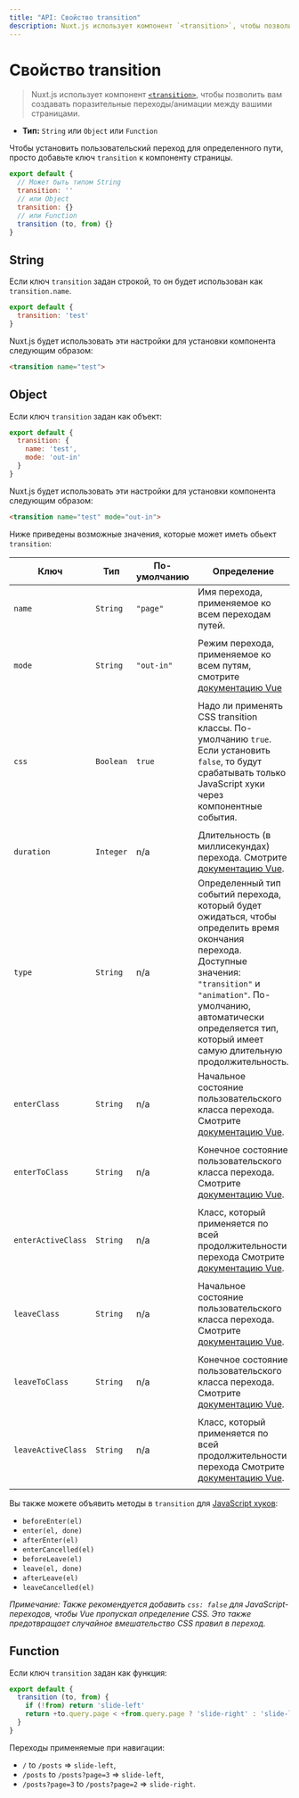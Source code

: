 ```yaml
---
title: "API: Свойство transition"
description: Nuxt.js использует компонент `<transition>`, чтобы позволить вам создавать поразительные переходы/анимации между вашими страницами. 
---
```


# Свойство transition

> Nuxt.js использует компонент [`<transition>`](https://ru.vuejs.org/v2/guide/transitions.html#Анимирование-одиночного-элемента-компонента), чтобы позволить вам создавать поразительные переходы/анимации между вашими страницами.

- **Тип:** `String` или `Object` или `Function`

Чтобы установить пользовательский переход для определенного пути, просто добавьте ключ `transition` к компоненту страницы.

```js
export default {
  // Может быть типом String
  transition: ''
  // или Object
  transition: {}
  // или Function
  transition (to, from) {}
}
```

## String

Если ключ `transition` задан строкой, то он будет использован как `transition.name`.

```js
export default {
  transition: 'test'
}
```

Nuxt.js будет использовать эти настройки для установки компонента следующим образом:

```html
<transition name="test">
```

## Object

Если ключ `transition` задан как объект:

```js
export default {
  transition: {
    name: 'test',
    mode: 'out-in'
  }
}
```

Nuxt.js будет использовать эти настройки для установки компонента следующим образом:

```html
<transition name="test" mode="out-in">
```

Ниже приведены возможные значения, которые может иметь обьект `transition`:


| Ключ               | Тип       | По-умолчанию | Определение                                                                                                                                                                                                                 |
|--------------------|-----------|------------|----------------------------------------------------------------------------------------------------------------------------------------------------------------------------------------------------------------------------|
| `name`             | `String`  | `"page"`     | Имя перехода, применяемое ко всем переходам путей. 
                                                                            |
| `mode`             | `String`  | `"out-in"`   | Режим перехода, применяемое ко всем путям, смотрите [документацию Vue](https://ru.vuejs.org/v2/guide/transitions.html#Режимы-переходов) 
                                                                            |
| `css`              | `Boolean` | `true`       | Надо ли применять CSS transition классы. По-умолчанию `true`. Если установить `false`, то будут срабатывать только JavaScript хуки через компонентные события. 
                                                                            |
| `duration`         | `Integer` | n/a          | Длительность (в миллисекундах) перехода. Смотрите [документацию Vue](https://ru.vuejs.org/v2/guide/transitions.html#Указание-длительности-перехода).                                                                                                                                            |
| `type`             | `String`  | n/a          | Определенный тип событий перехода, который будет ожидаться, чтобы определить время окончания перехода. Доступные значения: `"transition"` и `"animation"`. По-умолчанию, автоматически определяется тип, который имеет самую длительную продолжительность.                                                          |
| `enterClass`       | `String`  | n/a          | Начальное состояние пользовательского класса перехода. Смотрите [документацию Vue](https://ru.vuejs.org/v2/guide/transitions.html#Пользовательские-классы-переходов). 
                                                                            |
| `enterToClass`     | `String`  | n/a          | Конечное состояние пользовательского класса перехода. Смотрите [документацию Vue](https://ru.vuejs.org/v2/guide/transitions.html#Пользовательские-классы-переходов).         
                                                                            |
| `enterActiveClass` | `String`  | n/a          | Класс, который применяется по всей продолжительности перехода Смотрите [документацию Vue](https://ru.vuejs.org/v2/guide/transitions.html#Пользовательские-классы-переходов).  
                                                                            |
| `leaveClass`       | `String`  | n/a          | Начальное состояние пользовательского класса перехода. Смотрите [документацию Vue](https://ru.vuejs.org/v2/guide/transitions.html#Пользовательские-классы-переходов). 
                                                                            |
| `leaveToClass`     | `String`  | n/a          | Конечное состояние пользовательского класса перехода. Смотрите [документацию Vue](https://ru.vuejs.org/v2/guide/transitions.html#Пользовательские-классы-переходов).         
                                                                            |
| `leaveActiveClass` | `String`  | n/a          | Класс, который применяется по всей продолжительности перехода Смотрите [документацию Vue](https://ru.vuejs.org/v2/guide/transitions.html#Пользовательские-классы-переходов).  
                                                                            |

Вы также можете объявить методы в `transition` для [JavaScript хуков](https://ru.vuejs.org/v2/guide/transitions.html#JavaScript-хуки):

- `beforeEnter(el)`
- `enter(el, done)`
- `afterEnter(el)`
- `enterCancelled(el)`
- `beforeLeave(el)`
- `leave(el, done)`
- `afterLeave(el)`
- `leaveCancelled(el)`

*Примечание: Также рекомендуется добавить `css: false` для JavaScript-переходов, чтобы Vue пропускал определение CSS. Это также предотвращает случайное вмешательство CSS правил в переход.*

## Function

Если ключ `transition` задан как функция:

```js
export default {
  transition (to, from) {
    if (!from) return 'slide-left'
    return +to.query.page < +from.query.page ? 'slide-right' : 'slide-left'
  }
}
```

Переходы применяемые при навигации:

- `/` to `/posts` => `slide-left`,
- `/posts` to `/posts?page=3` => `slide-left`,
- `/posts?page=3` to `/posts?page=2` => `slide-right`.
